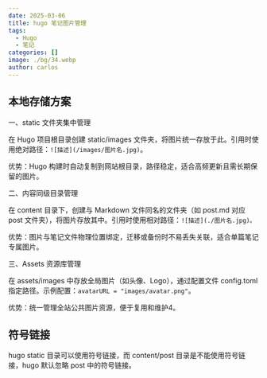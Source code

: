 ```yaml
---
date: 2025-03-06
title: hugo 笔记图片管理
tags:
  - Hugo
  - 笔记
categories: []
image: ./bg/34.webp
author: carlos
---
```


## 本地存储方案

一、static 文件夹集中管理

在 Hugo 项目根目录创建 static/images 文件夹，将图片统一存放于此。引用时使用绝对路径：`![描述](/images/图片名.jpg)`。

优势：Hugo 构建时自动复制到网站根目录，路径稳定，适合高频更新且需长期保留的图片‌。

二、内容同级目录管理

在 content 目录下，创建与 Markdown 文件同名的文件夹（如 post.md 对应 post 文件夹），将图片存放其中。引用时使用相对路径：`![描述](./图片名.jpg)。`

优势：图片与笔记文件物理位置绑定，迁移或备份时不易丢失关联，适合单篇笔记专属图片‌。

三、Assets 资源库管理

在 assets/images 中存放全局图片（如头像、Logo），通过配置文件 config.toml 指定路径。示例配置：`avatarURL = "images/avatar.png"`。

优势：统一管理全站公共图片资源，便于复用和维护‌4。

## 符号链接

hugo static 目录可以使用符号链接，而 content/post 目录是不能使用符号链接，hugo 默认忽略 post 中的符号链接。